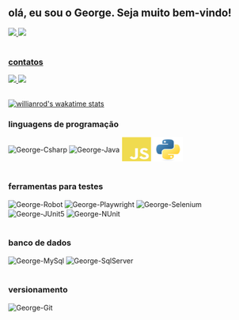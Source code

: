 ## olá, eu sou o George.  Seja muito bem-vindo!

<div>
  <a href="https://github.com/george-mathias">
  <img height="180em" src="https://github-readme-stats.vercel.app/api?username=george-mathias&show_icons=true&theme=chartreuse-dark&include_all_commits=true&count_private=true"/>
  <img height="180em" src="https://github-readme-stats.vercel.app/api/top-langs/?username=george-mathias&layout=compact&langs_count=7&theme=chartreuse-dark"/>
</div><br>
  
### contatos
<div style="display: inline_block">
  <a href="mailto:gmathias80@gmail.com" alt="George-Gmail" title="gmathias80@gmail.com" target="_blank">
    <img src="https://img.shields.io/badge/Gmail-D14836?style=for-the-badge&logo=gmail&logoColor=white">
  </a>
  
  <a href="https://www.linkedin.com/in/mathiasgeorge" alt="George-LinkedIn" target="_blank">
    <img src="https://img.shields.io/badge/-LinkedIn-%230077B5?style=for-the-badge&logo=linkedin&logoColor=white">
  </a>
</div>  
<br>
 

[![willianrod's wakatime stats](https://github-readme-stats.vercel.app/api/wakatime?username=gmathias&layout=default)](https://github.com/george-mathias)



  
### linguagens de programação
<div style="display: inline_block">
  <img align="center" alt="George-Csharp" title="CSharp" height="50" width="60" src="https://raw.githubusercontent.com/jmnote/z-icons/master/svg/csharp.svg">
  <img align="center" alt="George-Java" title="Java" height="50" width="50" src="https://user-images.githubusercontent.com/43831349/129459777-a3a274b3-7539-4441-a323-764f37c3499d.png">
  <img align="center" alt="George-Js" title="JavaScript" height="50" width="60" src="https://raw.githubusercontent.com/devicons/devicon/master/icons/javascript/javascript-plain.svg">
  <img align="center" alt="George-Python" title="Python" height="50" width="60" src="https://raw.githubusercontent.com/devicons/devicon/master/icons/python/python-original.svg">
</div><br>

  
### ferramentas para testes
<div>
  <img align="center" alt="George-Robot" title="Robot Framework" height="50" width="50" src="https://user-images.githubusercontent.com/43831349/129458828-da767841-66f6-4657-8472-2ad18749c500.png">
  <img align="center" alt="George-Playwright" title="Playwright" height="50" width="50" src="https://user-images.githubusercontent.com/43831349/129459646-515ee0f9-a27e-4b5c-8289-5baf6237b47a.png">
  <img align="center" alt="George-Selenium" title="Selenium Webdriver" height="50" width="50" src="https://user-images.githubusercontent.com/43831349/129458287-01238735-a690-413f-9ef6-6a3f5dde19a6.png">
  <img align="center" alt="George-JUnit5" title="JUnit5" height="50" width="90" src="https://user-images.githubusercontent.com/43831349/129458982-afe12a2e-4903-461d-a832-51725b37288d.png">
  <img align="center" alt="George-NUnit" title="NUnit" height="50" width="120" src="https://user-images.githubusercontent.com/43831349/129459586-470e7451-3e8e-415d-913b-5a6912fb1b08.png">
</div><br>
  
### banco de dados
<div>  
  <img align="center" alt="George-MySql" title="MySql" height="50" width="100" src="https://user-images.githubusercontent.com/43831349/129459899-528ffcce-6902-4ad9-94fb-cb43c35b2718.png?size=148&color=currentColor">
  <img align="center" alt="George-SqlServer" title="SqlServer" height="50" width="150" src="https://user-images.githubusercontent.com/43831349/129459464-84fe3f48-8cde-4dd3-99e8-043655478298.png?size=148&color=currentColor">
</div><br>
  

### versionamento
<div>
  <img align="center" alt="George-Git" title="Git" height="50" width="60" src="https://raw.githubusercontent.com/jmnote/z-icons/master/svg/git.svg">
</div><br>
  
  
  

 
  

  
  ##
<!--
**george-mathias/george-mathias** is a ✨ _special_ ✨ repository because its `README.md` (this file) appears on your GitHub profile.

Here are some ideas to get you started:

- 🔭 I’m currently working on ...
- 🌱 I’m currently learning ...
- 👯 I’m looking to collaborate on ...
- 🤔 I’m looking for help with ...
- 💬 Ask me about ...
- 📫 How to reach me: ...
- 😄 Pronouns: ...
- ⚡ Fun fact: ...
-->
